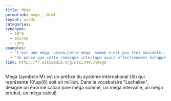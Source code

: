 ```yaml
---
title: Méga  
permalink: mega__.html
layout: words
categories:
synonyms:
  - 10^6
  - énorme
  - Long
examples:
  - "C'est une méga  union,Cette méga  somme n'est pas très maniable..."
  - "Je pense que cette remarque interlope avait effectivement échappé de ma bouche devant une assistance en liesse,toujours en proie à quelque boutade amphibologique.Mais, ce n'est pas à vous que je vais l'apprendre, \"verba volant scripta manent\"... Étant donné le contexte socio-politique de cette méga-pantalonnade, il me semble fort raisonnable de s'en tenir aux écrits actuels..."
link: http://fr.wikipedia.org/wiki/M%C3%A9ga
---
```


Méga  (symbole M) est un préfixe du système international (SI) qui représente 10\up{6} soit un million.
Dans le vocabulaire "Lachalien", désigne un énorme calcul (une méga  somme, un méga  intervalle, un méga  produit, un méga  calcul)
